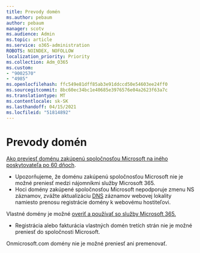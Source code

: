 ```yaml
---
title: Prevody domén
ms.author: pebaum
author: pebaum
manager: scotv
ms.audience: Admin
ms.topic: article
ms.service: o365-administration
ROBOTS: NOINDEX, NOFOLLOW
localization_priority: Priority
ms.collection: Adm_O365
ms.custom:
- "9002570"
- "4985"
ms.openlocfilehash: ffc549e81dff85ab3e91ddccd50e54603ee24ff0
ms.sourcegitcommit: 8bc60ec34bc1e40685e3976576e04a2623f63a7c
ms.translationtype: MT
ms.contentlocale: sk-SK
ms.lasthandoff: 04/15/2021
ms.locfileid: "51814892"
---
```

# <a name="domain-transfers"></a>Prevody domén

[Ako previesť doménu zakúpenú spoločnosťou Microsoft na iného poskytovateľa po 60 dňoch](https://docs.microsoft.com/microsoft-365/admin/get-help-with-domains/transfer-a-domain-from-microsoft-to-another-host).

- Upozorňujeme, že doménu zakúpenú spoločnosťou Microsoft nie je možné preniesť medzi nájomníkmi služby Microsoft 365.
- Hoci domény zakúpené spoločnosťou Microsoft nepodporuje zmenu NS záznamov, zvážte aktualizáciu [DNS](https://docs.microsoft.com/microsoft-365/admin/dns/update-dns-records-to-retain-current-hosting-provider?view=o365-worldwide) záznamov webovej lokality namiesto prenosu registrácie domény k webovému hostiteľovi.

Vlastné domény je možné [overiť a používať so služby Microsoft 365.](https://docs.microsoft.com/microsoft-365/admin/setup/add-domain?view=o365-worldwide)

- Registrácia alebo fakturácia vlastných domén tretích strán nie je možné preniesť do spoločnosti Microsoft.

Onmicrosoft.com domény nie je možné preniesť ani premenovať.
